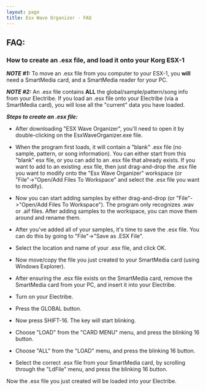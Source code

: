 ```yaml
---
layout: page
title: Esx Wave Organizer - FAQ
---
```


## FAQ: ##

### How to create an .esx file, and load it onto your Korg ESX-1 ###

**_NOTE #1:_** To move an .esx file from you computer to your ESX-1, you <b>will</b> 
need a SmartMedia card, and a SmartMedia reader for your PC.

**_NOTE #2:_** An .esx file contains **ALL** the global/sample/pattern/song info 
from your Electribe.  If you load an .esx file onto your Electribe (via a SmartMedia card), 
you will lose all the "current" data you have loaded.

**_Steps to create an .esx file:_**

- After downloading "ESX Wave Organizer", you'll need to open it by double-clicking on 
  the EsxWaveOrganizer.exe file.

- When the program first loads, it will contain a "blank" .esx file (no sample, pattern, or 
  song information). You can either start from this "blank" esx file, or you can add to an 
  .esx file that already exists.  If you want to add to an existing .esx file, then just 
  drag-and-drop the .esx file you want to modify onto the "Esx Wave Organizer" workspace 
  (or "File"->"Open/Add Files To Workspace" and select the .esx file you want to modify).

- Now you can start adding samples by either drag-and-drop (or "File"->"Open/Add Files To 
  Workspace").  The program only recognizes .wav or .aif files.  After adding samples to the 
  workspace, you can move them around and rename them.

- After you've added all of your samples, it's time to save the .esx file.  You can do this 
  by going to "File"->"Save as .ESX File".

- Select the location and name of your .esx file, and click OK.

- Now move/copy the file you just created to your SmartMedia card (using Windows Explorer).

- After ensuring the .esx file exists on the SmartMedia card, remove the SmartMedia card from 
  your PC, and insert it into your Electribe.

- Turn on your Electribe.

- Press the GLOBAL button.

- Now press SHIFT-16. The key will start blinking.

- Choose "LOAD" from the "CARD MENU" menu, and press the blinking 16 button.

- Choose "ALL" from the "LOAD" menu, and press the blinking 16 button.

- Select the correct .esx file from your SmartMedia card, by scrolling through the "LdFile" menu, 
  and press the blinking 16 button.


Now the .esx file you just created will be loaded into your Electribe.


